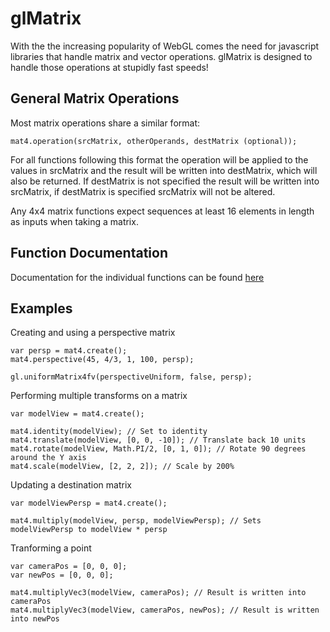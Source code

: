 glMatrix
=======================

With the the increasing popularity of WebGL comes the need for javascript libraries that 
handle matrix and vector operations. glMatrix is designed to handle those operations at 
stupidly fast speeds!

General Matrix Operations
-------------------------
Most matrix operations share a similar format:

    mat4.operation(srcMatrix, otherOperands, destMatrix (optional));

For all functions following this format the operation will be applied to the values in srcMatrix and the result will be written into destMatrix, which will also be returned. If destMatrix is not specified the result will be written into srcMatrix, if destMatrix is specified srcMatrix will not be altered.

Any 4x4 matrix functions expect sequences at least 16 elements in length as inputs when taking a matrix.

Function Documentation
----------------------
Documentation for the individual functions can be found [here](http://toji.github.com/gl-matrix/doc/)

Examples
--------
Creating and using a perspective matrix

    var persp = mat4.create();
    mat4.perspective(45, 4/3, 1, 100, persp);
    
    gl.uniformMatrix4fv(perspectiveUniform, false, persp);

Performing multiple transforms on a matrix

    var modelView = mat4.create();
    
    mat4.identity(modelView); // Set to identity
    mat4.translate(modelView, [0, 0, -10]); // Translate back 10 units
    mat4.rotate(modelView, Math.PI/2, [0, 1, 0]); // Rotate 90 degrees around the Y axis
    mat4.scale(modelView, [2, 2, 2]); // Scale by 200%

Updating a destination matrix

    var modelViewPersp = mat4.create();

    mat4.multiply(modelView, persp, modelViewPersp); // Sets modelViewPersp to modelView * persp 

Tranforming a point

    var cameraPos = [0, 0, 0];
    var newPos = [0, 0, 0];

    mat4.multiplyVec3(modelView, cameraPos); // Result is written into cameraPos
    mat4.multiplyVec3(modelView, cameraPos, newPos); // Result is written into newPos